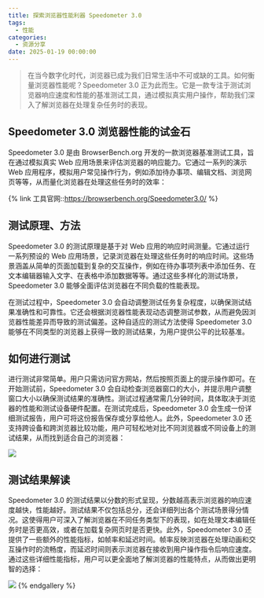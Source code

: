 ```yaml
---
title: 探索浏览器性能利器 Speedometer 3.0
tags:
  - 性能
categories:
  - 资源分享
date: 2025-01-19 00:00:00
---
```


> 在当今数字化时代，浏览器已成为我们日常生活中不可或缺的工具。如何衡量浏览器性能呢？Speedometer 3.0 正为此而生。它是一款专注于测试浏览器响应速度和性能的基准测试工具，通过模拟真实用户操作，帮助我们深入了解浏览器在处理复杂任务时的表现。

<!-- more -->

## Speedometer 3.0 浏览器性能的试金石

Speedometer 3.0 是由 BrowserBench.org 开发的一款浏览器基准测试工具，旨在通过模拟真实 Web 应用场景来评估浏览器的响应能力。它通过一系列的演示 Web 应用程序，模拟用户常见操作行为，例如添加待办事项、编辑文档、浏览网页等等，从而量化浏览器在处理这些任务时的效率：

{% link 工具官网::https://browserbench.org/Speedometer3.0/ %}

## 测试原理、方法

Speedometer 3.0 的测试原理是基于对 Web 应用的响应时间测量。它通过运行一系列预设的 Web 应用场景，记录浏览器在处理这些任务时的响应时间。这些场景涵盖从简单的页面加载到复杂的交互操作，例如在待办事项列表中添加任务、在文本编辑器输入文字、在表格中添加数据等等。通过这些多样化的测试场景，Speedometer 3.0 能够全面评估浏览器在不同负载的性能表现。

在测试过程中，Speedometer 3.0 会自动调整测试任务复杂程度，以确保测试结果准确性和可靠性。它还会根据浏览器性能表现动态调整测试参数，从而避免因浏览器性能差异而导致的测试偏差。这种自适应的测试方法使得 Speedometer 3.0 能够在不同类型的浏览器上获得一致的测试结果，为用户提供公平的比较基准。

## 如何进行测试

进行测试非常简单。用户只需访问官方网站，然后按照页面上的提示操作即可。在开始测试前，Speedometer 3.0 会自动检查浏览器窗口的大小，并提示用户调整窗口大小以确保测试结果的准确性。测试过程通常需几分钟时间，具体取决于浏览器的性能和测试设备硬件配置。在测试完成后，Speedometer 3.0 会生成一份详细测试报告，用户可将这份报告保存或分享给他人。此外，Speedometer 3.0 还支持跨设备和跨浏览器比较功能，用户可轻松地对比不同浏览器或不同设备上的测试结果，从而找到适合自己的浏览器：

![](https://cdn.dusays.com/2025/01/790-1.jpg)

## 测试结果解读

Speedometer 3.0 的测试结果以分数的形式呈现，分数越高表示浏览器的响应速度越快，性能越好。测试结果不仅包括总分，还会详细列出各个测试场景得分情况。这使得用户可深入了解浏览器在不同任务类型下的表现，如在处理文本编辑任务时是否更高效，或者在加载复杂网页时是否更快。此外，Speedometer 3.0 还提供了一些额外的性能指标，如帧率和延迟时间。帧率反映浏览器在处理动画和交互操作时的流畅度，而延迟时间则表示浏览器在接收到用户操作指令后响应速度。通过这些详细性能指标，用户可以更全面地了解浏览器的性能特点，从而做出更明智的选择：

![](https://cdn.dusays.com/2025/01/790-2.jpg)
{% endgallery %}